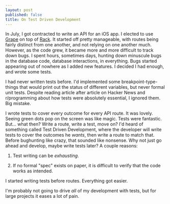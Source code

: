 ```yaml
---
layout: post
published: false
title: On Test Driven Development
---
```


In July, I got contracted to write an API for an iOS app. I elected to use [Grape](https://github.com/intridea/grape) on top of [Rack](http://rack.github.io). It started off pretty manageable, with routes being fairly distinct from one another, and not relying on one another much. However, as the code grew, it became more and more difficult to track down bugs. I spent hours, sometimes days, hunting down minuscule bugs in the database code, database interactions, in everything. Bugs started appearing out of nowhere as I added new features. I decided I had enough, and wrote some tests.

I had never written tests before. I'd implemented some breakpoint-type-things that would print out the status of different variables, but never formal unit tests. Despite reading article after article on Hacker News and r/programming about how tests were absolutely essential, I ignored them. Big mistake.

I wrote tests to cover every outcome for every API route. It was lovely. Seeing green dots pop on the screen was like magic. Tests were fantastic. But... what then? Write a route, write a test, move on? I'd heard of something called Test Driven Development, where the developer will write tests to cover the outcomes he *wants*, then write a route to match that. Before bughunting like crazy, that sounded like nonsense. Why not just go ahead and develop, maybe write tests later? A couple reasons:

1. Test writing can be *exhausting*.

2. If no formal "spec" exists on paper, it is difficult to verify that the code works as intended.

I started writing tests before routes. Everything got easier.

I'm probably not going to drive *all* of my development with tests, but for large projects it eases a lot of pain.